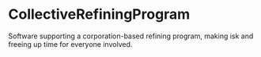 CollectiveRefiningProgram
=========================

Software supporting a corporation-based refining program, making isk and freeing up time for everyone involved.
